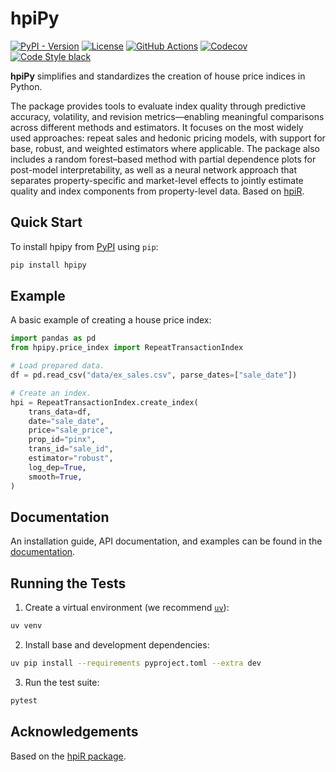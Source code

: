 # hpiPy

[![PyPI - Version](https://img.shields.io/pypi/v/hpipy)](https://pypi.org/project/hpipy)
[![License](https://img.shields.io/github/license/reidjohnson/hpipy)](https://github.com/reidjohnson/hpipy/blob/main/LICENSE)
[![GitHub Actions](https://github.com/reidjohnson/hpipy/actions/workflows/build.yml/badge.svg)](https://github.com/reidjohnson/hpipy/actions/workflows/build.yml)
[![Codecov](https://codecov.io/gh/reidjohnson/hpipy/branch/main/graph/badge.svg?token=STRT8T67YP)](https://codecov.io/gh/reidjohnson/hpipy)
[![Code Style black](https://img.shields.io/badge/code%20style-black-000000.svg)](https://github.com/psf/black)

**hpiPy** simplifies and standardizes the creation of house price indices in Python.

The package provides tools to evaluate index quality through predictive accuracy, volatility, and revision metrics—enabling meaningful comparisons across different methods and estimators. It focuses on the most widely used approaches: repeat sales and hedonic pricing models, with support for base, robust, and weighted estimators where applicable. The package also includes a random forest–based method with partial dependence plots for post-model interpretability, as well as a neural network approach that separates property-specific and market-level effects to jointly estimate quality and index components from property-level data. Based on [hpiR](https://github.com/andykrause/hpiR).

## Quick Start

To install hpipy from [PyPI](https://pypi.org/project/hpipy) using `pip`:

```bash
pip install hpipy
```

## Example

A basic example of creating a house price index:

```python
import pandas as pd
from hpipy.price_index import RepeatTransactionIndex

# Load prepared data.
df = pd.read_csv("data/ex_sales.csv", parse_dates=["sale_date"])

# Create an index.
hpi = RepeatTransactionIndex.create_index(
    trans_data=df,
    date="sale_date",
    price="sale_price",
    prop_id="pinx",
    trans_id="sale_id",
    estimator="robust",
    log_dep=True,
    smooth=True,
)
```

## Documentation

An installation guide, API documentation, and examples can be found in the [documentation](https://reidjohnson.github.io/hpipy/).

## Running the Tests

1. Create a virtual environment (we recommend [`uv`](https://github.com/astral-sh/uv)):

```bash
uv venv
```

2. Install base and development dependencies:

```bash
uv pip install --requirements pyproject.toml --extra dev
```

3. Run the test suite:

```bash
pytest
```

## Acknowledgements

Based on the [hpiR package](https://github.com/andykrause/hpiR).
